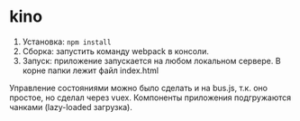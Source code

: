 # kino

1. Установка: `npm install`
2. Сборка: запустить команду webpack в консоли.
3. Запуск: приложение запускается на любом локальном сервере. В корне папки лежит файл index.html


Управление состояниями можно было сделать и на bus.js, т.к. оно простое, но сделал через vuex. 
Компоненты приложения подгружаются чанками (lazy-loaded загрузка).

